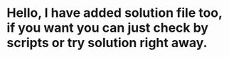 # Hello, I have added solution file too, if you want you can just check by scripts or try solution right away.
